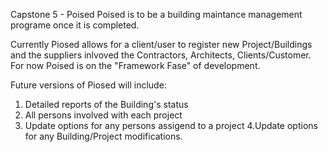 Capstone 5 - Poised
Poised is to be a building maintance management programe once it is completed.

Currently Piosed allows for a client/user to register new Project/Buildings and 
the suppliers inlvoved the Contractors, Architects, Clients/Customer.
For now Poised is on the "Framework Fase" of development.

Future versions of Piosed will include:
1. Detailed reports of the Building's status
2. All persons involved with each project
3. Update options for any persons assigend to a project
4.Update options for any Building/Project modifications.
